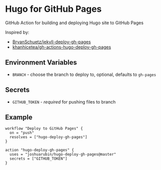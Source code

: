 # Hugo for GitHub Pages

GitHub Action for building and deploying Hugo site to GitHub Pages

Inspired by:

- [BryanSchuetz/jekyll-deploy-gh-pages](https://github.com/BryanSchuetz/jekyll-deploy-gh-pages)
- [khanhicetea/gh-actions-hugo-deploy-gh-pages](https://github.com/khanhicetea/gh-actions-hugo-deploy-gh-pages)

## Environment Variables

- `BRANCH` - choose the branch to deploy to, optional, defaults to `gh-pages`

## Secrets

- `GITHUB_TOKEN` - *required* for pushing files to branch

## Example

```hcl
workflow "Deploy to GitHub Pages" {
  on = "push"
  resolves = ["hugo-deploy-gh-pages"]
}

action "hugo-deploy-gh-pages" {
  uses = "joshuarubin/hugo-deploy-gh-pages@master"
  secrets = ["GITHUB_TOKEN"]
}
```
